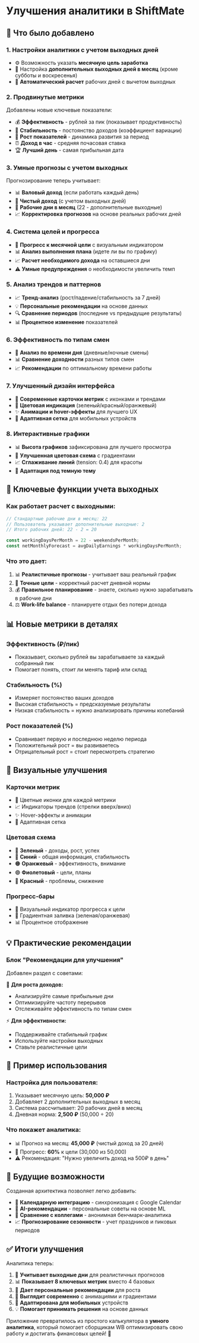 # Улучшения аналитики в ShiftMate

## 🚀 Что было добавлено

### 1. **Настройки аналитики с учетом выходных дней**
- ⚙️ Возможность указать **месячную цель заработка**
- 📅 Настройка **дополнительных выходных дней в месяц** (кроме субботы и воскресенья)
- 🧮 **Автоматический расчет** рабочих дней с вычетом выходных

### 2. **Продвинутые метрики**
Добавлены новые ключевые показатели:
- 💰 **Эффективность** - рублей за пик (показывает продуктивность)
- 🎯 **Стабильность** - постоянство доходов (коэффициент вариации)
- 🚀 **Рост показателей** - динамика развития за период
- ⏰ **Доход в час** - средняя почасовая ставка
- 🏆 **Лучший день** - самая прибыльная дата

### 3. **Умные прогнозы с учетом выходных**
Прогнозирование теперь учитывает:
- 📊 **Валовый доход** (если работать каждый день)
- 💼 **Чистый доход** (с учетом выходных дней)
- 📅 **Рабочие дни в месяц** (22 - дополнительные выходные)
- 📈 **Корректировка прогнозов** на основе реальных рабочих дней

### 4. **Система целей и прогресса**
- 🎯 **Прогресс к месячной цели** с визуальным индикатором
- 📊 **Анализ выполнения плана** (идете ли вы по графику)
- 📈 **Расчет необходимого дохода** на оставшиеся дни
- ⚠️ **Умные предупреждения** о необходимости увеличить темп

### 5. **Анализ трендов и паттернов**
- 📈 **Тренд-анализ** (рост/падение/стабильность за 7 дней)
- 💡 **Персональные рекомендации** на основе данных
- 🔍 **Сравнение периодов** (последние vs предыдущие результаты)
- 📊 **Процентное изменение** показателей

### 6. **Эффективность по типам смен**
- 🌅 **Анализ по времени дня** (дневные/ночные смены)
- 📊 **Сравнение доходности** разных типов смен
- 📈 **Рекомендации** по оптимальному времени работы

### 7. **Улучшенный дизайн интерфейса**
- 🎨 **Современные карточки метрик** с иконками и трендами
- 🌈 **Цветовая индикация** (зеленый/красный/оранжевый)
- ✨ **Анимации и hover-эффекты** для лучшего UX
- 📱 **Адаптивная сетка** для мобильных устройств

### 8. **Интерактивные графики**
- 📊 **Высота графиков** зафиксирована для лучшего просмотра
- 🎨 **Улучшенная цветовая схема** с градиентами
- 📈 **Сглаживание линий** (tension: 0.4) для красоты
- 🌙 **Адаптация под темную тему**

## 🎯 Ключевые функции учета выходных

### **Как работает расчет с выходными:**

```javascript
// Стандартные рабочие дни в месяц: 22
// Пользователь указывает дополнительные выходные: 2
// Итого рабочих дней: 22 - 2 = 20

const workingDaysPerMonth = 22 - weekendsPerMonth;
const netMonthlyForecast = avgDailyEarnings * workingDaysPerMonth;
```

### **Что это дает:**
1. 📊 **Реалистичные прогнозы** - учитывает ваш реальный график
2. 🎯 **Точные цели** - корректный расчет дневной нормы
3. 💰 **Правильное планирование** - знаете, сколько нужно зарабатывать в рабочие дни
4. ⚖️ **Work-life balance** - планируете отдых без потери дохода

## 📊 Новые метрики в деталях

### **Эффективность (₽/пик)**
- Показывает, сколько рублей вы зарабатываете за каждый собранный пик
- Помогает понять, стоит ли менять тариф или склад

### **Стабильность (%)**
- Измеряет постоянство ваших доходов
- Высокая стабильность = предсказуемые результаты
- Низкая стабильность = нужно анализировать причины колебаний

### **Рост показателей (%)**
- Сравнивает первую и последнюю неделю периода
- Положительный рост = вы развиваетесь
- Отрицательный рост = стоит пересмотреть стратегию

## 🎨 Визуальные улучшения

### **Карточки метрик**
- 🎨 Цветные иконки для каждой метрики
- 📈 Индикаторы трендов (стрелки вверх/вниз)
- ✨ Hover-эффекты и анимации
- 📱 Адаптивная сетка

### **Цветовая схема**
- 💚 **Зеленый** - доходы, рост, успех
- 💙 **Синий** - общая информация, стабильность
- 🟠 **Оранжевый** - эффективность, внимание
- 🟣 **Фиолетовый** - цели, планы
- 🔴 **Красный** - проблемы, снижение

### **Прогресс-бары**
- 🎯 Визуальный индикатор прогресса к цели
- 🌈 Градиентная заливка (зеленая/оранжевая)
- 📊 Процентное отображение

## 💡 Практические рекомендации

### **Блок "Рекомендации для улучшения"**
Добавлен раздел с советами:

🚀 **Для роста доходов:**
- Анализируйте самые прибыльные дни
- Оптимизируйте частоту перерывов
- Отслеживайте эффективность по типам смен

⚡ **Для эффективности:**
- Поддерживайте стабильный график
- Используйте настройки выходных
- Ставьте реалистичные цели

## 📱 Пример использования

### **Настройка для пользователя:**
1. Указывает месячную цель: **50,000 ₽**
2. Добавляет 2 дополнительных выходных в месяц
3. Система рассчитывает: 20 рабочих дней в месяц
4. Дневная норма: **2,500 ₽** (50,000 ÷ 20)

### **Что покажет аналитика:**
- 📊 Прогноз на месяц: **45,000 ₽** (чистый доход за 20 дней)
- 🎯 Прогресс: **60%** к цели (30,000 из 50,000)
- ⚠️ Рекомендация: "Нужно увеличить доход на 500₽ в день"

## 🔮 Будущие возможности

Созданная архитектика позволяет легко добавить:
- 📅 **Календарную интеграцию** - синхронизация с Google Calendar
- 🤖 **AI-рекомендации** - персональные советы на основе ML
- 👥 **Сравнение с коллегами** - анонимная бенчмарк-аналитика
- 📈 **Прогнозирование сезонности** - учет праздников и пиковых периодов

## ✅ Итоги улучшения

Аналитика теперь:
1. 🎯 **Учитывает выходные дни** для реалистичных прогнозов
2. 📊 **Показывает 8 ключевых метрик** вместо 4 базовых
3. 🚀 **Дает персональные рекомендации** для роста
4. 🎨 **Выглядит современно** с анимациями и градиентами
5. 📱 **Адаптирована для мобильных** устройств
6. 💡 **Помогает принимать решения** на основе данных

Приложение превратилось из простого калькулятора в **умного аналитика**, который помогает сборщикам WB оптимизировать свою работу и достигать финансовых целей! 🎉